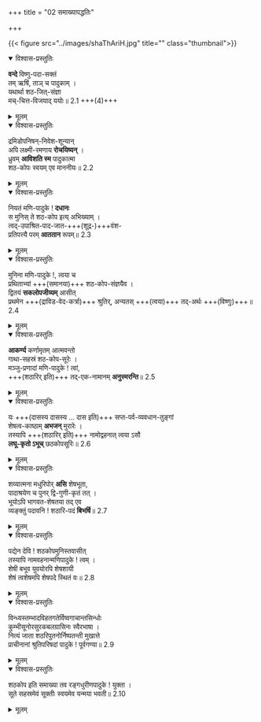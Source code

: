 +++
title = "02 समाख्यापद्धतिः"

+++

{{< figure src="../images/shaThAriH.jpg" title="" class="thumbnail">}}

<details open><summary>विश्वास-प्रस्तुतिः</summary>

**वन्दे** विष्णु-पदा-सक्तं  
तम् ऋषिं, ताञ् च पादुकाम् ।  
यथार्था शठ-जित्-संज्ञा  
मच्-चित्त-विजयाद् ययोः॥ 2.1 +++(4)+++
</details>

<details><summary>मूलम्</summary>

वन्दे विष्णुपदासक्तं तमृषिं ताञ्च पादुकाम् ।  
यथार्था शठजित्संज्ञा मच्चित्तविजयाद्ययोः॥ 2.1
</details>

<details open><summary>विश्वास-प्रस्तुतिः</summary>

द्रमिडोपनिषन्-निवेश-शून्यान्  
अपि लक्ष्मी-रमणाय **रोचयिष्यन्** ।  
ध्रुवम् **आविशति स्म** पादुकात्मा  
शठ-कोपः स्वयम् एव माननीयः॥ 2.2
</details>

<details><summary>मूलम्</summary>

द्रमिडोपनिषन्निवेशशून्यान्  
अपि लक्ष्मीरमणाय रोचयिष्यन् ।  
ध्रुवमाविशति स्म पादुकात्मा  
शठकोपः स्वयमेव माननीयः॥ 2.2
</details>

<details open><summary>विश्वास-प्रस्तुतिः</summary>

नियतं मणि-पादुके ! **दधानः**  
स मुनिस् ते शठ-कोप इत्य् अभिख्याम् ।  
त्वद्-उपाश्रित-पाद-जात-+++(शूद्र-)+++वंश-  
प्रतिपत्त्यै परम् **आततान** रूपम्॥ 2.3
</details>

<details><summary>मूलम्</summary>

नियतं मणिपादुके ! दधानः  
स मुनिस्ते शठकोप इत्यभिख्याम् ।  
त्वदुपाश्रितपादजातवंश-  
प्रतिपत्त्यै परमाततान रूपम्॥ 2.3
</details>

<details open><summary>विश्वास-प्रस्तुतिः</summary>

मुनिना मणि-पादुके !, त्वया च  
प्रथिताभ्यां +++(समानया)+++ शठ-कोप-संज्ञयैव ।  
द्वितयं **सकलोपजीव्यम्** आसीत्  
प्रथमेन +++(द्राविड-वेद-कर्त्रा)+++ श्रुतिर्, अन्यतस् +++(त्वया)+++ तद्-अर्थः +++(विष्णुः)+++॥ 2.4
</details>

<details><summary>मूलम्</summary>

मुनिना मणिपादुके ! त्वया च  
प्रथिताभ्यां शठकोपसंज्ञयैव ।  
द्वितयं सकलोपजीव्यमासीत्  
प्रथमेन श्रुतिरन्यतस्तदर्थः॥ 2.4
</details>

<details open><summary>विश्वास-प्रस्तुतिः</summary>

**आकर्ण्य** कर्णामृतम् आत्मवन्तो  
गाथा-सहस्रं शठ-कोप-सूरेः ।  
मञ्जु-प्रणादां मणि-पादुके ! त्वां,  
+++(शठारिर् इति)+++ तद्-एक-नामानम् **अनुस्मरन्ति**॥ 2.5
</details>

<details><summary>मूलम्</summary>

आकर्ण्य कर्णामृतमात्मवन्तो  
गाथासहस्रं शठकोपसूरेः ।  
मञ्जुप्रणादां मणिपादुके ! त्वाम्  
तदेकनामानमनुस्मरन्ति॥ 2.5
</details>

<details open><summary>विश्वास-प्रस्तुतिः</summary>

यः +++(दासस्य दासस्य … दास इति)+++ सप्त-पर्व-व्यवधान-तुङ्गां  
शेषत्व-काष्ठाम् **अभजन्** मुरारेः ।  
तस्यापि +++(शठारिर् इति)+++ नामोद्वहनात् त्वया ऽसौ  
**लघू-कृतो ऽभूच्** छठकोपसूरिः॥ 2.6
</details>

<details><summary>मूलम्</summary>

यः सप्तपर्वव्यवधानतुङ्गां  
शेषत्वकाष्ठामभजन्मुरारेः ।  
तस्यापि नामोद्वहनात् त्वयाऽसौ  
लघूकृतोऽभूच्छठकोपसूरिः॥ 2.6
</details>

<details open><summary>विश्वास-प्रस्तुतिः</summary>

शय्यात्मना मधुरिपोर् **असि** शेषभूता,  
पादाश्रयेण च पुनर् द्वि-गुणी-कृतं तत् ।  
भूयोऽपि भागवत-शेषतया तद् एव  
व्यङ्क्तुं पदावनि ! शठारि-पदं **बिभर्षि**॥ 2.7
</details>

<details><summary>मूलम्</summary>

शय्यात्मना मधुरिपोरसि शेषभूता  
पादाश्रयेण च पुनर्द्विगुणीकृतं तत् ।  
भूयोऽपि भागवतशेषतया तदेव  
व्यङ्क्तुं पदावनि ! शठारिपदं बिभर्षि॥ 2.7
</details>

<details open><summary>विश्वास-प्रस्तुतिः</summary>

पद्येन देवि ! शठकोपमुनिस्तवासीत्  
तस्यापि नामवहनान्मणिपादुके ! त्वम् ।  
शेषी बभूव युवयोरपि शेषशायी  
शेषं त्वशेषमपि शेषपदे स्थितं वः॥ 2.8
</details>

<details><summary>मूलम्</summary>

पद्येन देवि ! शठकोपमुनिस्तवासीत्  
तस्यापि नामवहनान्मणिपादुके ! त्वम् ।  
शेषी बभूव युवयोरपि शेषशायी  
शेषं त्वशेषमपि शेषपदे स्थितं वः॥ 2.8
</details>

<details open><summary>विश्वास-प्रस्तुतिः</summary>

विन्ध्यस्तम्भादविहतगतेर्विष्वगाचान्तसिन्धोः  
कुम्भीसूनोरसुरकबलग्रासिनः स्वैरभाषा ।  
नित्यं जाता शठरिपुतनोर्निष्पतन्ती मुखात्ते  
प्राचीनानां श्रुतिपरिषदां पादुके ! पूर्वगण्या॥ 2.9
</details>

<details><summary>मूलम्</summary>

विन्ध्यस्तम्भादविहतगतेर्विष्वगाचान्तसिन्धोः  
कुम्भीसूनोरसुरकबलग्रासिनः स्वैरभाषा ।  
नित्यं जाता शठरिपुतनोर्निष्पतन्ती मुखात्ते  
प्राचीनानां श्रुतिपरिषदां पादुके ! पूर्वगण्या॥ 2.9
</details>

<details open><summary>विश्वास-प्रस्तुतिः</summary>

शठकोप इति समाख्या तव रङ्गधुरीणपादुके ! युक्ता ।  
सूते सहस्रमेवं सूक्तीः स्वयमेव यन्मया भवती॥ 2.10
</details>

<details><summary>मूलम्</summary>

शठकोप इति समाख्या तव रङ्गधुरीणपादुके ! युक्ता ।  
सूते सहस्रमेवं सूक्तीः स्वयमेव यन्मया भवती॥ 2.10
</details>

